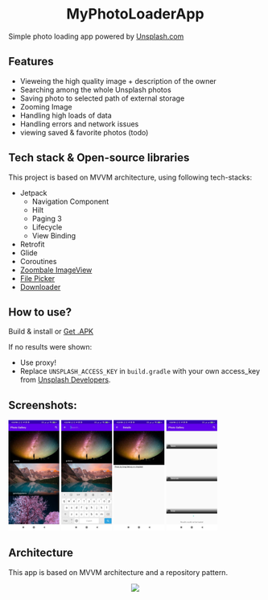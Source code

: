 <h1 align="center">MyPhotoLoaderApp</h1>

Simple photo loading app powered by [Unsplash.com](https://unsplash.com) 

## Features
- Vieweing the high quality image + description of the owner
- Searching among the whole Unsplash photos
- Saving photo to selected path of external storage
- Zooming Image
- Handling high loads of data
- Handling errors and network issues
- viewing saved & favorite photos (todo)

## Tech stack & Open-source libraries
This project is based on MVVM architecture, using following tech-stacks:
- Jetpack
  - Navigation Component
  - Hilt
  - Paging 3
  - Lifecycle
  - View Binding
- Retrofit
- Glide
- Coroutines
- [Zoombale ImageView](https://github.com/stfalcon-studio/StfalconImageViewer)
- [File Picker](https://github.com/spacecowboy/NoNonsense-FilePicker)
- [Downloader](https://github.com/tonyofrancis/Fetch)

## How to use?
Build & install or [Get .APK](https://github.com/behnawwm/MyPhotoLoaderApp/raw/master/Apk/MyPhotoLoader.apk)

If no results were shown:
- Use proxy!
- Replace ``UNSPLASH_ACCESS_KEY`` in ``build.gradle`` with your own access_key from [Unsplash Developers](https://unsplash.com/developers).

## Screenshots:
<p float="left">
  <img src="https://github.com/behnawwm/MyPhotoLoaderApp/blob/master/screenshots/photo5803347900867130570.jpg" width="20%" >
  <img src="https://github.com/behnawwm/MyPhotoLoaderApp/blob/master/screenshots/photo5803347900867130568.jpg" width="20%" >
  <img src="https://github.com/behnawwm/MyPhotoLoaderApp/blob/master/screenshots/photo5803347900867130569.jpg" width="20%" >
  <img src="https://github.com/behnawwm/MyPhotoLoaderApp/blob/master/screenshots/photo5803347900867130566.jpg" width="20%" >
</p>


## Architecture
This app is based on MVVM architecture and a repository pattern.
<p align="center">
<img src="https://developer.android.com/topic/libraries/architecture/images/paging3-library-architecture.svg"/>
</p>
